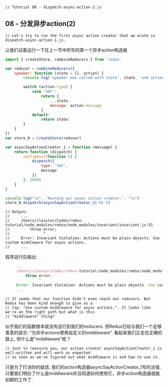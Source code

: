 ```
// Tutorial 08 - dispatch-async-action-2.js
```

## 08 - 分发异步action(2)

```
// Let's try to run the first async action creator that we wrote in dispatch-async-action-1.js.
```
让我们试着运行一下在上一节中所写的第一个异步action构造器

```js
import { createStore, combineReducers } from 'redux'

var reducer = combineReducers({
    speaker: function (state = {}, action) {
        console.log('speaker was called with state', state, 'and action', action)

        switch (action.type) {
            case 'SAY':
                return {
                    ...state,
                    message: action.message
                }
            default:
                return state;
        }
    }
})
var store_0 = createStore(reducer)

var asyncSayActionCreator_1 = function (message) {
    return function (dispatch) {
        setTimeout(function () {
            dispatch({
                type: 'SAY',
                message
            })
        }, 2000)
    }
}

console.log("\n", 'Running our async action creator:', "\n")
store_0.dispatch(asyncSayActionCreator_1('Hi'))
```
```
// Output:
//     ...
//     /Users/classtar/Codes/redux-tutorial/node_modules/redux/node_modules/invariant/invariant.js:51
//         throw error;
//               ^
//     Error: Invariant Violation: Actions must be plain objects. Use custom middleware for async actions.
//     ...
```
程序运行后输出:
```js
     ...
     /Users/classtar/Codes/redux-tutorial/node_modules/redux/node_modules/invariant/invariant.js:51
         throw error;
               ^
     Error: Invariant Violation: Actions must be plain objects. Use custom middleware for async actions.
     ...
```

```
// It seems that our function didn't even reach our reducers. But Redux has been kind enough to give us a
// tip: "Use custom middleware for async actions.". It looks like we're on the right path but what is this
// "middleware" thing?
```
似乎我们的函数根本就没有运行到我们的reducers.
但Redux已给与我们一个足够善意的提示: "为异步actions使用自定义的middleware".
看起来我们正走在正确的路上, 但什么是"middleware"呢？

```
// Just to reassure you, our action creator asyncSayActionCreator_1 is well-written and will work as expected
// as soon as we've figured out what middleware is and how to use it.
```
只是为了打消你的疑虑,
我们的action构造器asyncSayActionCreator_1写的没错,
只要我们明白了什么是middleware并且知道如何使用它，异步action构造器就能如期的工作了.
